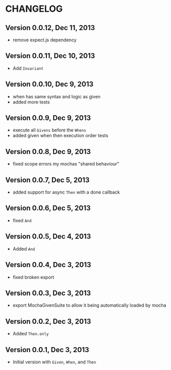 # CHANGELOG

## Version 0.0.12, Dec 11, 2013
* remove expect.js dependency

## Version 0.0.11, Dec 10, 2013
* Add `Invariant`

## Version 0.0.10, Dec 9, 2013
* when has same syntax and logic as given
* added more tests

## Version 0.0.9, Dec 9, 2013
* execute all `Givens` before the `Whens`
* added given when then execution order tests

## Version 0.0.8, Dec 9, 2013
* fixed scope errors my mochas "shared behaviour"

## Version 0.0.7, Dec 5, 2013
* added support for async `Then` with a done callback

## Version 0.0.6, Dec 5, 2013
* fixed `And`

## Version 0.0.5, Dec 4, 2013
* Added `And`

## Version 0.0.4, Dec 3, 2013
* fixed broken export

## Version 0.0.3, Dec 3, 2013
* export MochaGivenSuite to allow it being automatically loaded by mocha

## Version 0.0.2, Dec 3, 2013
* Added `Then.only`

## Version 0.0.1, Dec 3, 2013
* Initial version with `Given`, `When`, and `Then`
